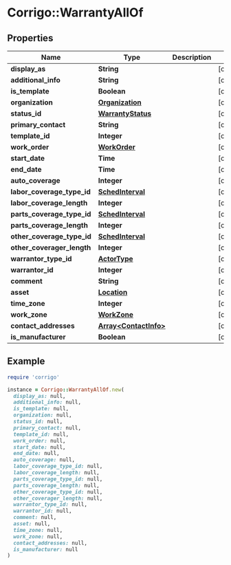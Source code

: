# Corrigo::WarrantyAllOf

## Properties

| Name | Type | Description | Notes |
| ---- | ---- | ----------- | ----- |
| **display_as** | **String** |  | [optional] |
| **additional_info** | **String** |  | [optional] |
| **is_template** | **Boolean** |  | [optional] |
| **organization** | [**Organization**](Organization.md) |  | [optional] |
| **status_id** | [**WarrantyStatus**](WarrantyStatus.md) |  | [optional] |
| **primary_contact** | **String** |  | [optional] |
| **template_id** | **Integer** |  | [optional] |
| **work_order** | [**WorkOrder**](WorkOrder.md) |  | [optional] |
| **start_date** | **Time** |  | [optional] |
| **end_date** | **Time** |  | [optional] |
| **auto_coverage** | **Integer** |  | [optional] |
| **labor_coverage_type_id** | [**SchedInterval**](SchedInterval.md) |  | [optional] |
| **labor_coverage_length** | **Integer** |  | [optional] |
| **parts_coverage_type_id** | [**SchedInterval**](SchedInterval.md) |  | [optional] |
| **parts_coverage_length** | **Integer** |  | [optional] |
| **other_coverage_type_id** | [**SchedInterval**](SchedInterval.md) |  | [optional] |
| **other_coverager_length** | **Integer** |  | [optional] |
| **warrantor_type_id** | [**ActorType**](ActorType.md) |  | [optional] |
| **warrantor_id** | **Integer** |  | [optional] |
| **comment** | **String** |  | [optional] |
| **asset** | [**Location**](Location.md) |  | [optional] |
| **time_zone** | **Integer** |  | [optional] |
| **work_zone** | [**WorkZone**](WorkZone.md) |  | [optional] |
| **contact_addresses** | [**Array&lt;ContactInfo&gt;**](ContactInfo.md) |  | [optional] |
| **is_manufacturer** | **Boolean** |  | [optional] |

## Example

```ruby
require 'corrigo'

instance = Corrigo::WarrantyAllOf.new(
  display_as: null,
  additional_info: null,
  is_template: null,
  organization: null,
  status_id: null,
  primary_contact: null,
  template_id: null,
  work_order: null,
  start_date: null,
  end_date: null,
  auto_coverage: null,
  labor_coverage_type_id: null,
  labor_coverage_length: null,
  parts_coverage_type_id: null,
  parts_coverage_length: null,
  other_coverage_type_id: null,
  other_coverager_length: null,
  warrantor_type_id: null,
  warrantor_id: null,
  comment: null,
  asset: null,
  time_zone: null,
  work_zone: null,
  contact_addresses: null,
  is_manufacturer: null
)
```


